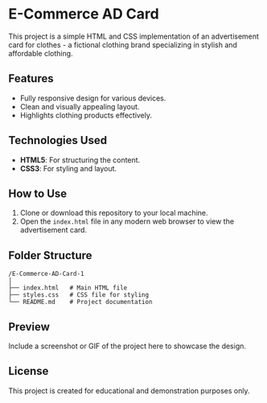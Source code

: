 # E-Commerce AD Card

This project is a simple HTML and CSS implementation of an advertisement card for clothes - a fictional clothing brand specializing in stylish and affordable clothing.

## Features
- Fully responsive design for various devices.
- Clean and visually appealing layout.
- Highlights clothing products effectively.

## Technologies Used
- **HTML5**: For structuring the content.
- **CSS3**: For styling and layout.

## How to Use
1. Clone or download this repository to your local machine.
2. Open the `index.html` file in any modern web browser to view the advertisement card.

## Folder Structure
```
/E-Commerce-AD-Card-1
│
├── index.html   # Main HTML file
├── styles.css   # CSS file for styling
└── README.md    # Project documentation
```

## Preview
Include a screenshot or GIF of the project here to showcase the design.

## License
This project is created for educational and demonstration purposes only.